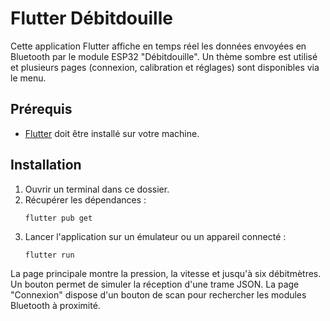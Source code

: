# Flutter Débitdouille

Cette application Flutter affiche en temps réel les données envoyées en Bluetooth par le module ESP32 "Débitdouille". Un thème sombre est utilisé et plusieurs pages (connexion, calibration et réglages) sont disponibles via le menu.

## Prérequis
- [Flutter](https://docs.flutter.dev/get-started/install) doit être installé sur votre machine.

## Installation
1. Ouvrir un terminal dans ce dossier.
2. Récupérer les dépendances :
   ```
   flutter pub get
   ```
3. Lancer l'application sur un émulateur ou un appareil connecté :
   ```
   flutter run
   ```

La page principale montre la pression, la vitesse et jusqu'à six débitmètres. Un bouton permet de simuler la réception d'une trame JSON.
La page "Connexion" dispose d'un bouton de scan pour rechercher les modules Bluetooth à proximité.
